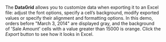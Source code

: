 The **DataGrid** allows you to&nbsp;customize data when exporting it&nbsp;to&nbsp;an&nbsp;Excel file: adjust the font options, specify a&nbsp;cell&rsquo;s background, modify exported values or&nbsp;specify their alignment and formatting options. In&nbsp;this demo, orders before "March 3, 2014" are&nbsp;displayed gray, and the&nbsp;background of&nbsp;'Sale Amount' cells with a&nbsp;value greater than 15000 is&nbsp;orange. Click the _Export_ button to&nbsp;see how it&nbsp;looks in&nbsp;Excel.